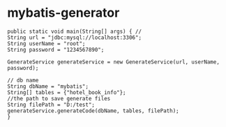 # mybatis-generator


    public static void main(String[] args) { // 
    String url = "jdbc:mysql://localhost:3306";
    String userName = "root";
    String password = "1234567890";

    GenerateService generateService = new GenerateService(url, userName, password);

    // db name 
    String dbName = "mybatis";
    String[] tables = {"hotel_book_info"};
    //the path to save generate files
    String filePath = "D:/test";
    generateService.generateCode(dbName, tables, filePath);
    }
